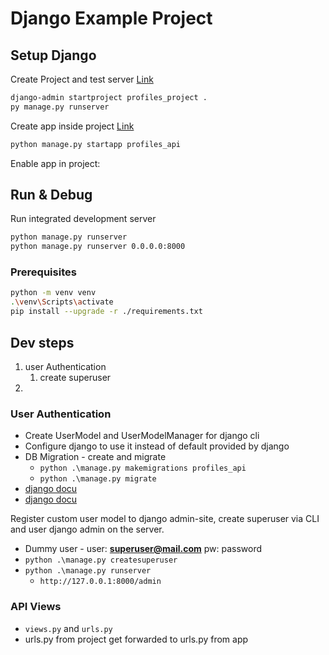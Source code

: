 # Django Example Project

## Setup Django

Create Project and test server [Link](https://docs.djangoproject.com/en/4.1/intro/tutorial01/#creating-a-project)

```bash
django-admin startproject profiles_project .
py manage.py runserver
```

Create app inside project [Link](https://docs.djangoproject.com/en/4.1/intro/tutorial01/#creating-the-polls-app)

```bash
python manage.py startapp profiles_api
```

Enable app in project:

## Run & Debug

Run integrated development server

````bash
python manage.py runserver
python manage.py runserver 0.0.0.0:8000
````

### Prerequisites

```bash
python -m venv venv
.\venv\Scripts\activate
pip install --upgrade -r ./requirements.txt
```

## Dev steps

1. user Authentication
    1. create superuser
2.

### User Authentication

- Create UserModel and UserModelManager for django cli
- Configure django to use it instead of default provided by django
- DB Migration - create and migrate
    - `python .\manage.py makemigrations profiles_api`
    - `python .\manage.py migrate`
- [django docu](https://docs.djangoproject.com/en/4.1/topics/auth/)
- [django docu](https://docs.djangoproject.com/en/4.1/topics/auth/customizing/)

Register custom user model to django admin-site, create superuser via CLI and user django admin on the server.

- Dummy user - user: **superuser@mail.com** pw: password
- `python .\manage.py createsuperuser`
- `python .\manage.py runserver`
    - `http://127.0.0.1:8000/admin`

### API Views

- `views.py` and `urls.py`
- urls.py from project get forwarded to urls.py from app
